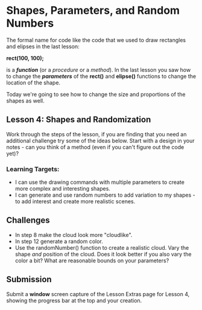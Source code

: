 
# Shapes, Parameters, and Random Numbers

The formal name for code like the code that we used to draw rectangles and elipses in the last lesson:

**rect(100, 100);**

is a ***function*** (or a *procedure* or a *method*). In the last lesson you saw how to change the ***parameters*** of the **rect()** and **elipse()** functions to change the location of the shape.

Today we're going to see how to change the size and proportions of the shapes as well.

## Lesson 4: Shapes and Randomization

Work through the steps of the lesson, if you are finding that you need an additional challenge try some of the ideas below. Start with a design in your notes - can you think of a method (even if you can't figure out the code yet)?

### Learning Targets:

* I can use the drawing commands with multiple parameters to create more complex and interesting shapes.
* I can generate and use random numbers to add variation to my shapes - to add interest and create more realistic scenes.

## Challenges

* In step 8 make the cloud look more "cloudlike".
* In step 12 generate a random color.
* Use the randomNumber() function to create a realistic cloud. Vary the shape *and* position of the cloud. Does it look better if you also vary the color a bit? What are reasonable bounds on your parameters?

## Submission

Submit a **window** screen capture of the Lesson Extras page for Lesson 4, showing the progress bar at the top and your creation.
